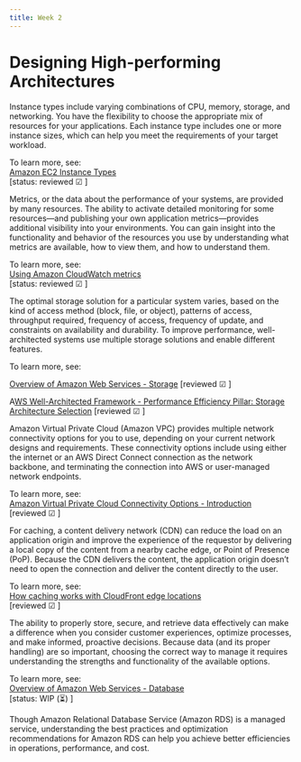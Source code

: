 ```yaml
---
title: Week 2
---
```

# Designing High-performing Architectures
Instance types include varying combinations of CPU, memory, storage, and networking. You have the flexibility to choose the appropriate mix of resources for your applications. Each instance type includes one or more instance sizes, which can help you meet the requirements of your target workload.

To learn more, see:    
[Amazon EC2 Instance Types](https://aws.amazon.com/ec2/instance-types/)    
[status: reviewed &#9745; ]

Metrics, or the data about the performance of your systems, are provided by many resources. The ability to activate detailed monitoring for some resources—and publishing your own application metrics—provides additional visibility into your environments. You can gain insight into the functionality and behavior of the resources you use by understanding what metrics are available, how to view them, and how to understand them.

To learn more, see:    
[Using Amazon CloudWatch metrics](https://docs.aws.amazon.com/AmazonCloudWatch/latest/monitoring/working_with_metrics.html)   
[status: reviewed &#9745; ]

The optimal storage solution for a particular system varies, based on the kind of access method (block, file, or object), patterns of access, throughput required, frequency of access, frequency of update, and constraints on availability and durability. To improve performance, well-architected systems use multiple storage solutions and enable different features.

To learn more, see:

[Overview of Amazon Web Services - Storage](https://docs.aws.amazon.com/whitepapers/latest/aws-overview/storage-services.html) [reviewed &#9745; ]

A[WS Well-Architected Framework - Performance Efficiency Pillar: Storage Architecture Selection](https://docs.aws.amazon.com/wellarchitected/latest/performance-efficiency-pillar/storage-architecture-selection.html) [reviewed &#9745; ]

Amazon Virtual Private Cloud (Amazon VPC) provides multiple network connectivity options for you to use, depending on your current network designs and requirements. These connectivity options include using either the internet or an AWS Direct Connect connection as the network backbone, and terminating the connection into AWS or user-managed network endpoints.

To learn more, see:     
[Amazon Virtual Private Cloud Connectivity Options - Introduction](https://docs.aws.amazon.com/whitepapers/latest/aws-vpc-connectivity-options/introduction.html)     
[reviewed &#9745; ]

For caching, a content delivery network (CDN) can reduce the load on an application origin and improve the experience of the requestor by delivering a local copy of the content from a nearby cache edge, or Point of Presence (PoP). Because the CDN delivers the content, the application origin doesn’t need to open the connection and deliver the content directly to the user.

To learn more, see:     
[How caching works with CloudFront edge locations](https://docs.aws.amazon.com/AmazonCloudFront/latest/DeveloperGuide/cache-hit-ratio-explained.html)     
[reviewed &#9745; ]

The ability to properly store, secure, and retrieve data effectively can make a difference when you consider customer experiences, optimize processes, and make informed, proactive decisions. Because data (and its proper handling) are so important, choosing the correct way to manage it requires understanding the strengths and functionality of the available options.

To learn more, see:   
 [Overview of Amazon Web Services - Database](https://docs.aws.amazon.com/whitepapers/latest/aws-overview/database.html)     
 [status: WIP (⏳) ]

Though Amazon Relational Database Service (Amazon RDS) is a managed service, understanding the best practices and optimization recommendations for Amazon RDS can help you achieve better efficiencies in operations, performance, and cost.
